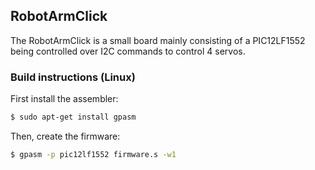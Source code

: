 ## RobotArmClick

The RobotArmClick is a small board mainly consisting of a PIC12LF1552 being
controlled over I2C commands to control 4 servos.

### Build instructions (Linux)

First install the assembler:

```sh
$ sudo apt-get install gpasm
```

Then, create the firmware:

```sh
$ gpasm -p pic12lf1552 firmware.s -w1
```

